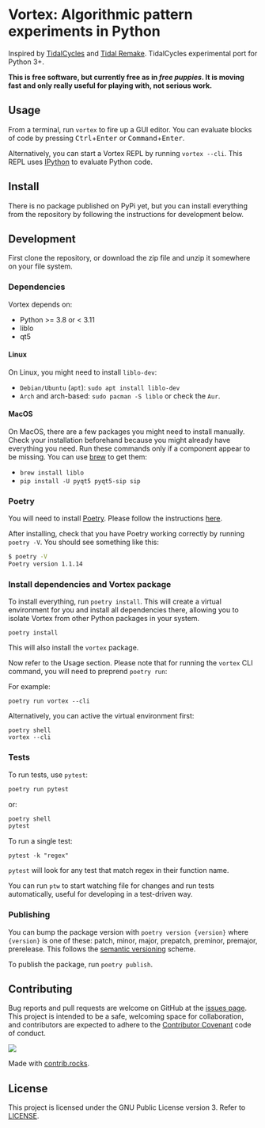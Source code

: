 # Vortex: Algorithmic pattern experiments in Python

Inspired by [TidalCycles](https://tidalcycles.org) and
[Tidal Remake](https://github.com/yaxu/remake). TidalCycles experimental port
for Python 3+.

**This is free software, but currently free as in _free puppies_. It is moving
fast and only really useful for playing with, not serious work.**

## Usage

From a terminal, run `vortex` to fire up a GUI editor. You can evaluate blocks
of code by pressing <kbd>Ctrl</kbd>+<kbd>Enter</kbd> or
<kbd>Command</kbd>+<kbd>Enter</kbd>.

Alternatively, you can start a Vortex REPL by running `vortex --cli`. This REPL
uses [IPython](https://ipython.org/) to evaluate Python code.

## Install

There is no package published on PyPi yet, but you can install everything from
the repository by following the instructions for development below.

## Development

First clone the repository, or download the zip file and unzip it somewhere on
your file system.

### Dependencies

Vortex depends on:

* Python >= 3.8 or < 3.11
* liblo
* qt5

#### Linux

On Linux, you might need to install `liblo-dev`:

* `Debian/Ubuntu` (`apt`): `sudo apt install liblo-dev`
* `Arch` and arch-based: `sudo pacman -S liblo` or check the `Aur`.

#### MacOS

On MacOS, there are a few packages you might need to install manually. Check
your installation beforehand because you might already have everything you need.
Run these commands only if a component appear to be missing. You can use
[brew](https://brew.sh/) to get them:

* `brew install liblo`
* `pip install -U pyqt5 pyqt5-sip sip`

### Poetry

You will need to install [Poetry](https://python-poetry.org/). Please follow
the instructions [here](https://python-poetry.org/docs/master/#installation).

After installing, check that you have Poetry working correctly by running
`poetry -V`. You should see something like this:

```bash
$ poetry -V
Poetry version 1.1.14
```

### Install dependencies and Vortex package

To install everything, run `poetry install`.  This will create a virtual
environment for you and install all dependencies there, allowing you to isolate
Vortex from other Python packages in your system.

```
poetry install
```

This will also install the `vortex` package.

Now refer to the Usage section.  Please note that for running the `vortex` CLI command, you will need to preprend `poetry run`:

For example:

```
poetry run vortex --cli
```

Alternatively, you can active the virtual environment first:

```
poetry shell
vortex --cli
```

### Tests

To run tests, use `pytest`:

```bash
poetry run pytest
```

or:

```bash
poetry shell
pytest
```

To run a single test:

```
pytest -k "regex"
```

`pytest` will look for any test that match regex in their function name.

You can run `ptw` to start watching file for changes and run tests
automatically, useful for developing in a test-driven way.

### Publishing

You can bump the package version with `poetry version {version}` where
`{version}` is one of these: patch, minor, major, prepatch, preminor, premajor,
prerelease.  This follows the [semantic versioning](https://semver.org/) scheme.

To publish the package, run `poetry publish`.

## Contributing

Bug reports and pull requests are welcome on GitHub at the
[issues page](https://github.com/tidalcycles/vortex/issues). This project is
intended to be a safe, welcoming space for collaboration, and contributors are
expected to adhere to the [Contributor Covenant](http://contributor-covenant.org)
code of conduct.

<a href="https://github.com/tidalcycles/vortex/graphs/contributors">
  <img src="https://contrib.rocks/image?repo=tidalcycles/vortex" />
</a>

Made with [contrib.rocks](https://contrib.rocks).

## License

This project is licensed under the GNU Public License version 3. Refer to
[LICENSE](https://github.com/tidalcycles/vortex/blob/main/LICENSE).
